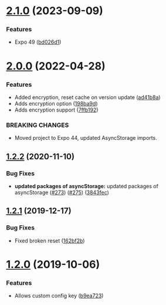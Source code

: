 # [2.1.0](https://github.com/BlueBaseJS/plugin-config-persist/compare/v2.0.0...v2.1.0) (2023-09-09)

### Features

*   Expo 49 ([bd026d1](https://github.com/BlueBaseJS/plugin-config-persist/commit/bd026d1570a043daecd07638738b190f2fb9361f))

# [2.0.0](https://github.com/BlueBaseJS/plugin-config-persist/compare/v1.2.2...v2.0.0) (2022-04-28)

### Features

*   Added encryption, reset cache on version update ([ad41b8a](https://github.com/BlueBaseJS/plugin-config-persist/commit/ad41b8aee6e4c250f1149272b0c568dc2f0530a1))
*   Adds encryption option ([198ba9d](https://github.com/BlueBaseJS/plugin-config-persist/commit/198ba9d495da1c7de7afda00fa1bca23c6a10c6e))
*   Adds encryption support ([7ffb192](https://github.com/BlueBaseJS/plugin-config-persist/commit/7ffb192a01cec1e69146f13dbba06ec5563efb12))

### BREAKING CHANGES

*   Moved project to Expo 44, updated AsyncStorage imports.

## [1.2.2](https://github.com/BlueBaseJS/plugin-config-persist/compare/v1.2.1...v1.2.2) (2020-11-10)

### Bug Fixes

*   **updated packages of asyncStorage:** updated packages of asyncStorage ([#273](https://github.com/BlueBaseJS/plugin-config-persist/issues/273)) ([#275](https://github.com/BlueBaseJS/plugin-config-persist/issues/275)) ([3843fec](https://github.com/BlueBaseJS/plugin-config-persist/commit/3843fec))

## [1.2.1](https://github.com/BlueBaseJS/plugin-config-persist/compare/v1.2.0...v1.2.1) (2019-12-17)

### Bug Fixes

*   Fixed broken reset ([162bf2b](https://github.com/BlueBaseJS/plugin-config-persist/commit/162bf2b))

# [1.2.0](https://github.com/BlueBaseJS/plugin-config-persist/compare/v1.1.1...v1.2.0) (2019-10-06)

### Features

*   Allows custom config key ([b9ea723](https://github.com/BlueBaseJS/plugin-config-persist/commit/b9ea723))
